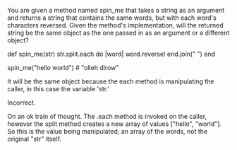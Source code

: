 You are given a method named spin_me that takes a string as an argument and returns a string that contains the same words, but with each word's characters reversed. Given the method's implementation, will the returned string be the same object as the one passed in as an argument or a different object?

def spin_me(str)
  str.split.each do |word|
    word.reverse!
  end.join(" ")
end

spin_me("hello world") # "olleh dlrow"



It will be the same object because the each method is manipulating the caller, in this case the variable 'str.'

Incorrect.

On an ok train of thought. The .each method is invoked on the caller, however the split method creates a new array of values ["hello", "world"]. So this is the value being manipulated; an array of the words, not the original "str" itself.